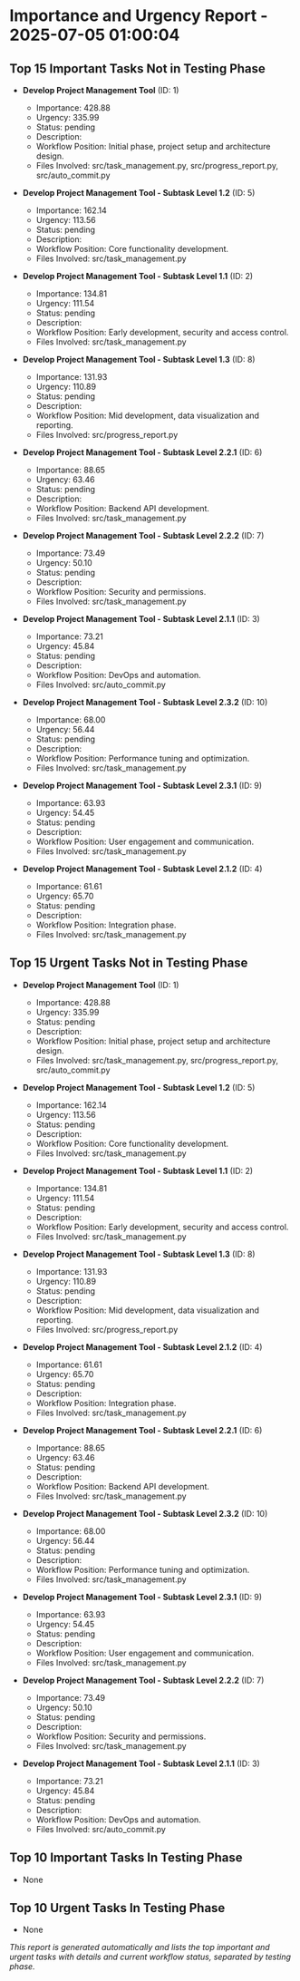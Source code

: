 # Importance and Urgency Report - 2025-07-05 01:00:04

## Top 15 Important Tasks Not in Testing Phase
- **Develop Project Management Tool** (ID: 1)
  - Importance: 428.88
  - Urgency: 335.99
  - Status: pending
  - Description: 
  - Workflow Position: Initial phase, project setup and architecture design.
  - Files Involved: src/task_management.py, src/progress_report.py, src/auto_commit.py

- **Develop Project Management Tool - Subtask Level 1.2** (ID: 5)
  - Importance: 162.14
  - Urgency: 113.56
  - Status: pending
  - Description: 
  - Workflow Position: Core functionality development.
  - Files Involved: src/task_management.py

- **Develop Project Management Tool - Subtask Level 1.1** (ID: 2)
  - Importance: 134.81
  - Urgency: 111.54
  - Status: pending
  - Description: 
  - Workflow Position: Early development, security and access control.
  - Files Involved: src/task_management.py

- **Develop Project Management Tool - Subtask Level 1.3** (ID: 8)
  - Importance: 131.93
  - Urgency: 110.89
  - Status: pending
  - Description: 
  - Workflow Position: Mid development, data visualization and reporting.
  - Files Involved: src/progress_report.py

- **Develop Project Management Tool - Subtask Level 2.2.1** (ID: 6)
  - Importance: 88.65
  - Urgency: 63.46
  - Status: pending
  - Description: 
  - Workflow Position: Backend API development.
  - Files Involved: src/task_management.py

- **Develop Project Management Tool - Subtask Level 2.2.2** (ID: 7)
  - Importance: 73.49
  - Urgency: 50.10
  - Status: pending
  - Description: 
  - Workflow Position: Security and permissions.
  - Files Involved: src/task_management.py

- **Develop Project Management Tool - Subtask Level 2.1.1** (ID: 3)
  - Importance: 73.21
  - Urgency: 45.84
  - Status: pending
  - Description: 
  - Workflow Position: DevOps and automation.
  - Files Involved: src/auto_commit.py

- **Develop Project Management Tool - Subtask Level 2.3.2** (ID: 10)
  - Importance: 68.00
  - Urgency: 56.44
  - Status: pending
  - Description: 
  - Workflow Position: Performance tuning and optimization.
  - Files Involved: src/task_management.py

- **Develop Project Management Tool - Subtask Level 2.3.1** (ID: 9)
  - Importance: 63.93
  - Urgency: 54.45
  - Status: pending
  - Description: 
  - Workflow Position: User engagement and communication.
  - Files Involved: src/task_management.py

- **Develop Project Management Tool - Subtask Level 2.1.2** (ID: 4)
  - Importance: 61.61
  - Urgency: 65.70
  - Status: pending
  - Description: 
  - Workflow Position: Integration phase.
  - Files Involved: src/task_management.py


## Top 15 Urgent Tasks Not in Testing Phase
- **Develop Project Management Tool** (ID: 1)
  - Importance: 428.88
  - Urgency: 335.99
  - Status: pending
  - Description: 
  - Workflow Position: Initial phase, project setup and architecture design.
  - Files Involved: src/task_management.py, src/progress_report.py, src/auto_commit.py

- **Develop Project Management Tool - Subtask Level 1.2** (ID: 5)
  - Importance: 162.14
  - Urgency: 113.56
  - Status: pending
  - Description: 
  - Workflow Position: Core functionality development.
  - Files Involved: src/task_management.py

- **Develop Project Management Tool - Subtask Level 1.1** (ID: 2)
  - Importance: 134.81
  - Urgency: 111.54
  - Status: pending
  - Description: 
  - Workflow Position: Early development, security and access control.
  - Files Involved: src/task_management.py

- **Develop Project Management Tool - Subtask Level 1.3** (ID: 8)
  - Importance: 131.93
  - Urgency: 110.89
  - Status: pending
  - Description: 
  - Workflow Position: Mid development, data visualization and reporting.
  - Files Involved: src/progress_report.py

- **Develop Project Management Tool - Subtask Level 2.1.2** (ID: 4)
  - Importance: 61.61
  - Urgency: 65.70
  - Status: pending
  - Description: 
  - Workflow Position: Integration phase.
  - Files Involved: src/task_management.py

- **Develop Project Management Tool - Subtask Level 2.2.1** (ID: 6)
  - Importance: 88.65
  - Urgency: 63.46
  - Status: pending
  - Description: 
  - Workflow Position: Backend API development.
  - Files Involved: src/task_management.py

- **Develop Project Management Tool - Subtask Level 2.3.2** (ID: 10)
  - Importance: 68.00
  - Urgency: 56.44
  - Status: pending
  - Description: 
  - Workflow Position: Performance tuning and optimization.
  - Files Involved: src/task_management.py

- **Develop Project Management Tool - Subtask Level 2.3.1** (ID: 9)
  - Importance: 63.93
  - Urgency: 54.45
  - Status: pending
  - Description: 
  - Workflow Position: User engagement and communication.
  - Files Involved: src/task_management.py

- **Develop Project Management Tool - Subtask Level 2.2.2** (ID: 7)
  - Importance: 73.49
  - Urgency: 50.10
  - Status: pending
  - Description: 
  - Workflow Position: Security and permissions.
  - Files Involved: src/task_management.py

- **Develop Project Management Tool - Subtask Level 2.1.1** (ID: 3)
  - Importance: 73.21
  - Urgency: 45.84
  - Status: pending
  - Description: 
  - Workflow Position: DevOps and automation.
  - Files Involved: src/auto_commit.py


## Top 10 Important Tasks In Testing Phase
- None

## Top 10 Urgent Tasks In Testing Phase
- None

*This report is generated automatically and lists the top important and urgent tasks with details and current workflow status, separated by testing phase.*
